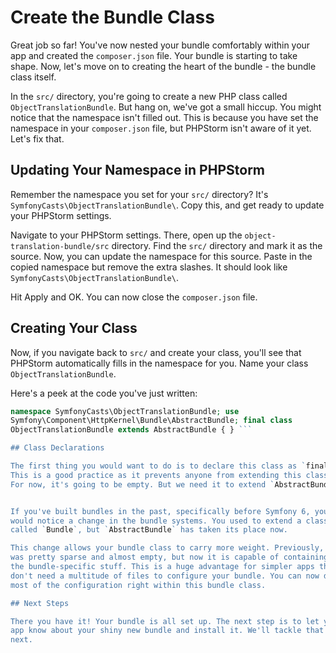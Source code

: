 # Create the Bundle Class

Great job so far! You've now nested your bundle comfortably within your app
and created the `composer.json` file. Your bundle is starting to take
shape. Now, let's move on to creating the heart of the bundle - the bundle
class itself.

In the `src/` directory, you're going to create a new PHP class called
`ObjectTranslationBundle`. But hang on, we've got a small hiccup. You might
notice that the namespace isn't filled out. This is because you have set
the namespace in your `composer.json` file, but PHPStorm isn't aware of it
yet. Let's fix that.

## Updating Your Namespace in PHPStorm

Remember the namespace you set for your `src/` directory? It's
`SymfonyCasts\ObjectTranslationBundle\`. Copy this, and get ready to update
your PHPStorm settings.

Navigate to your PHPStorm settings. There, open up the
`object-translation-bundle/src` directory. Find the `src/` directory and
mark it as the source. Now, you can update the namespace for this source.
Paste in the copied namespace but remove the extra slashes. It should look
like `SymfonyCasts\ObjectTranslationBundle\`.

Hit Apply and OK. You can now close the `composer.json` file.

## Creating Your Class

Now, if you navigate back to `src/` and create your class, you'll see that
PHPStorm automatically fills in the namespace for you. Name your class
`ObjectTranslationBundle`.

Here's a peek at the code you've just written:

```php /object-translation-bundle/src/ObjectTranslationBundle.php <?php
namespace SymfonyCasts\ObjectTranslationBundle; use
Symfony\Component\HttpKernel\Bundle\AbstractBundle; final class
ObjectTranslationBundle extends AbstractBundle { } ```

## Class Declarations

The first thing you would want to do is to declare this class as `final`.
This is a good practice as it prevents anyone from extending this class.
For now, it's going to be empty. But we need it to extend `AbstractBundle`.


If you've built bundles in the past, specifically before Symfony 6, you
would notice a change in the bundle systems. You used to extend a class
called `Bundle`, but `AbstractBundle` has taken its place now. 

This change allows your bundle class to carry more weight. Previously, it
was pretty sparse and almost empty, but now it is capable of containing all
the bundle-specific stuff. This is a huge advantage for simpler apps that
don't need a multitude of files to configure your bundle. You can now do
most of the configuration right within this bundle class.

## Next Steps

There you have it! Your bundle is all set up. The next step is to let your
app know about your shiny new bundle and install it. We'll tackle that
next.
